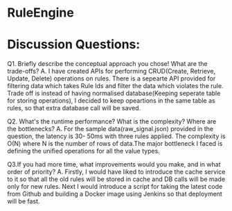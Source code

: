 # RuleEngine

# Discussion Questions:
Q1. Briefly describe the conceptual approach you chose! What are the trade-offs? A. I have created APIs for performing CRUD(Create, Retrieve, Update, Delete) operations on rules. There is a sepearte API provided for filtering data which takes Rule Ids and filter the data which violates the rule. Trade off is instead of having normalised database(Keeping seperate table for storing operations), I decided to keep opeartions in the same table as rules, so that extra database call will be saved.

Q2. What's the runtime performance? What is the complexity? Where are the bottlenecks?
A. For the sample data(raw_signal.json) provided in the question, the latency is 30- 50ms with three rules applied. The complexity is O(N) where N is the number of rows of data.The major bottleneck I faced is defining the unified operations for all the value types.

Q3.If you had more time, what improvements would you make, and in what order of priority?
A. Firstly, I would have liked to introduce the cache service to it so that all the old rules will be stored in cache and DB calls will be made only for new rules. Next I would introduce a script for taking the latest code from Github and building a Docker image using Jenkins so that deployment will be fast.
